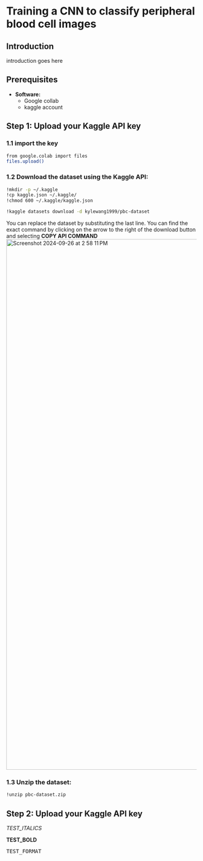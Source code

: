 # Training a CNN to classify peripheral blood cell images 

## Introduction
introduction goes here

## Prerequisites

- **Software:**
  - Google collab
  - kaggle account

## Step 1: Upload your Kaggle API key 

### 1.1 import the key
   ```bash
   from google.colab import files
   files.upload()
   ```
### 1.2 Download the dataset using the Kaggle API:
  
   ```bash
   !mkdir -p ~/.kaggle
   !cp kaggle.json ~/.kaggle/
   !chmod 600 ~/.kaggle/kaggle.json
  
   !kaggle datasets download -d kylewang1999/pbc-dataset
   ```
  You can replace the dataset by substituting the last line. You can find the exact command by clicking on the arrow to the right of the download button and selecting **COPY API COMMAND**
  <img width="1405" alt="Screenshot 2024-09-26 at 2 58 11 PM" src="https://github.com/user-attachments/assets/032af63c-a393-4350-9847-9ef624d4f843">
  
### 1.3 Unzip the dataset:
   ```bash
   !unzip pbc-dataset.zip
   ```
## Step 2: Upload your Kaggle API key 




*TEST_ITALICS*

**TEST_BOLD**

<kbd>TEST_FORMAT</kbd> 
